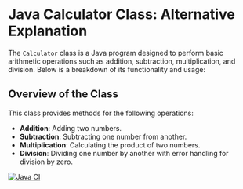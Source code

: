 # Java Calculator Class: Alternative Explanation

The `Calculator` class is a Java program designed to perform basic arithmetic operations such as addition, subtraction, multiplication, and division. Below is a breakdown of its functionality and usage:

## Overview of the Class
This class provides methods for the following operations:
- **Addition**: Adding two numbers.
- **Subtraction**: Subtracting one number from another.
- **Multiplication**: Calculating the product of two numbers.
- **Division**: Dividing one number by another with error handling for division by zero.

[![Java CI](https://github.com/nevaj019/Calculator/actions/workflows/ci.yml/badge.svg)](https://github.com/nevaj019/Calculator/actions/workflows/ci.yml)
